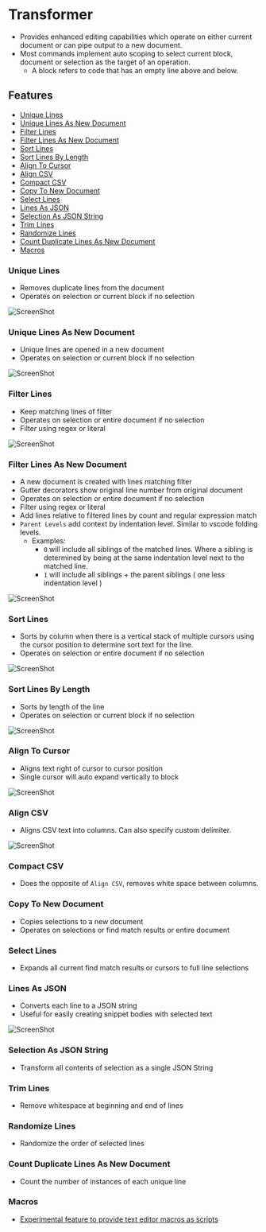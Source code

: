 # Transformer

- Provides enhanced editing capabilities which operate on either current document or can pipe output to a new document.
- Most commands implement auto scoping to select current block, document or selection as the target of an operation.
   - A block refers to code that has an empty line above and below.

## Features

* [Unique Lines](#unique-lines)
* [Unique Lines As New Document](#unique-lines-as-new-document)
* [Filter Lines](#filter-lines)
* [Filter Lines As New Document](#filter-lines-as-new-document)
* [Sort Lines](#sort-lines)
* [Sort Lines By Length](#sort-lines-by-length)
* [Align To Cursor](#align-to-cursor)
* [Align CSV](#align-csv)
* [Compact CSV](#compact-csv)
* [Copy To New Document](#copy-to-new-document)
* [Select Lines](#select-lines)
* [Lines As JSON](#lines-as-json)
* [Selection As JSON String](#selection-as-json-string)
* [Trim Lines](#trim-lines)
* [Randomize Lines](#randomize-lines)
* [Count Duplicate Lines As New Document](#count-duplicate-lines-as-new-document)
* [Macros](#macros)

### Unique Lines
- Removes duplicate lines from the document
- Operates on selection or current block if no selection

![ScreenShot](/readme-images/unique-lines.gif)

### Unique Lines As New Document
- Unique lines are opened in a new document
- Operates on selection or current block if no selection

![ScreenShot](/readme-images/unique-lines-document.gif)

### Filter Lines
- Keep matching lines of filter
- Operates on selection or entire document if no selection
- Filter using regex or literal

![ScreenShot](/readme-images/filter.gif)

### Filter Lines As New Document
- A new document is created with lines matching filter
- Gutter decorators show original line number from original document
- Operates on selection or entire document if no selection
- Filter using regex or literal
- Add lines relative to filtered lines by count and regular expression match
- `Parent Levels` add context by indentation level.  Similar to vscode folding levels. 
  - Examples:
    - `0` will include all siblings of the matched lines.  Where a sibling is determined by being at the same indentation level next to the matched line.
    - `1` will include all siblings + the parent siblings ( one less indentation level )

![ScreenShot](/readme-images/filter-new-document.gif)

### Sort Lines
- Sorts by column when there is a vertical stack of multiple cursors using the cursor position to determine sort text for the line.
- Operates on selection or entire document if no selection

![ScreenShot](/readme-images/sort-lines.gif)

### Sort Lines By Length
- Sorts by length of the line
- Operates on selection or current block if no selection

![ScreenShot](/readme-images/sort-lines-length.gif)

### Align To Cursor
- Aligns text right of cursor to cursor position
- Single cursor will auto expand vertically to block

![ScreenShot](/readme-images/align-cursor.gif)

### Align CSV
- Aligns CSV text into columns.  Can also specify custom delimiter.

![ScreenShot](/readme-images/align-csv.gif)

### Compact CSV
- Does the opposite of `Align CSV`, removes white space between columns.

### Copy To New Document
- Copies selections to a new document
- Operates on selections or find match results or entire document

### Select Lines
- Expands all current find match results or cursors to full line selections

### Lines As JSON
- Converts each line to a JSON string
- Useful for easily creating snippet bodies with selected text

![ScreenShot](/readme-images/lines-as-json.gif)

### Selection As JSON String
- Transform all contents of selection as a single JSON String

### Trim Lines
- Remove whitespace at beginning and end of lines

### Randomize Lines
- Randomize the order of selected lines

### Count Duplicate Lines As New Document
- Count the number of instances of each unique line

### Macros
- [Experimental feature to provide text editor macros as scripts](https://github.com/dakaraphi/vscode-extension-transformer/issues/13)